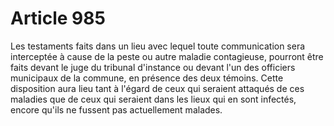 # Article 985

Les testaments faits dans un lieu avec lequel toute communication sera interceptée à cause de la peste ou autre maladie contagieuse, pourront être faits devant le juge du tribunal d'instance ou devant l'un des officiers municipaux de la commune, en présence des deux témoins.   Cette disposition aura lieu tant à l'égard de ceux qui seraient attaqués de ces maladies que de ceux qui seraient dans les lieux qui en sont infectés, encore qu'ils ne fussent pas actuellement malades.